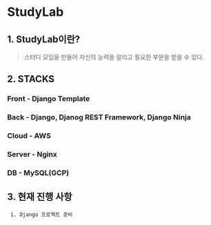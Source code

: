 # StudyLab

## 1. StudyLab이란?
> 스터디 모임을 만들어 자신의 능력을 알리고 필요한 부분을 받을 수 있다.

## 2. STACKS

### Front - Django Template

### Back - Django, Djanog REST Framework, Django Ninja

### Cloud - AWS

### Server - Nginx

### DB - MySQL(GCP)

## 3. 현재 진행 사항

```
 1. Django 프로젝트 준비
```


